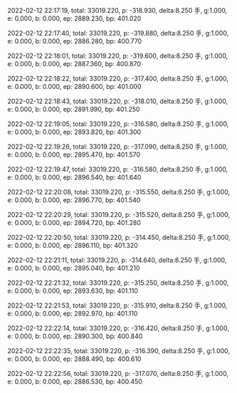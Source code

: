 2022-02-12 22:17:19, total: 33019.220, p: -318.930, delta:8.250 手, g:1.000, e: 0.000, b: 0.000, ep: 2889.230, bp: 401.020

2022-02-12 22:17:40, total: 33019.220, p: -319.880, delta:8.250 手, g:1.000, e: 0.000, b: 0.000, ep: 2886.280, bp: 400.770

2022-02-12 22:18:01, total: 33019.220, p: -319.600, delta:8.250 手, g:1.000, e: 0.000, b: 0.000, ep: 2887.360, bp: 400.870

2022-02-12 22:18:22, total: 33019.220, p: -317.400, delta:8.250 手, g:1.000, e: 0.000, b: 0.000, ep: 2890.600, bp: 401.000

2022-02-12 22:18:43, total: 33019.220, p: -318.010, delta:8.250 手, g:1.000, e: 0.000, b: 0.000, ep: 2891.990, bp: 401.250

2022-02-12 22:19:05, total: 33019.220, p: -316.580, delta:8.250 手, g:1.000, e: 0.000, b: 0.000, ep: 2893.820, bp: 401.300

2022-02-12 22:19:26, total: 33019.220, p: -317.090, delta:8.250 手, g:1.000, e: 0.000, b: 0.000, ep: 2895.470, bp: 401.570

2022-02-12 22:19:47, total: 33019.220, p: -316.580, delta:8.250 手, g:1.000, e: 0.000, b: 0.000, ep: 2896.540, bp: 401.640

2022-02-12 22:20:08, total: 33019.220, p: -315.550, delta:8.250 手, g:1.000, e: 0.000, b: 0.000, ep: 2896.770, bp: 401.540

2022-02-12 22:20:29, total: 33019.220, p: -315.520, delta:8.250 手, g:1.000, e: 0.000, b: 0.000, ep: 2894.720, bp: 401.280

2022-02-12 22:20:50, total: 33019.220, p: -314.450, delta:8.250 手, g:1.000, e: 0.000, b: 0.000, ep: 2896.110, bp: 401.320

2022-02-12 22:21:11, total: 33019.220, p: -314.640, delta:8.250 手, g:1.000, e: 0.000, b: 0.000, ep: 2895.040, bp: 401.210

2022-02-12 22:21:32, total: 33019.220, p: -315.250, delta:8.250 手, g:1.000, e: 0.000, b: 0.000, ep: 2893.630, bp: 401.110

2022-02-12 22:21:53, total: 33019.220, p: -315.910, delta:8.250 手, g:1.000, e: 0.000, b: 0.000, ep: 2892.970, bp: 401.110

2022-02-12 22:22:14, total: 33019.220, p: -316.420, delta:8.250 手, g:1.000, e: 0.000, b: 0.000, ep: 2890.300, bp: 400.840

2022-02-12 22:22:35, total: 33019.220, p: -316.390, delta:8.250 手, g:1.000, e: 0.000, b: 0.000, ep: 2888.490, bp: 400.610

2022-02-12 22:22:56, total: 33019.220, p: -317.070, delta:8.250 手, g:1.000, e: 0.000, b: 0.000, ep: 2886.530, bp: 400.450